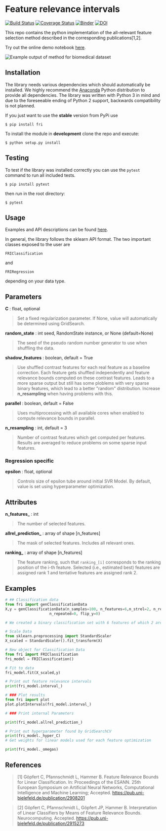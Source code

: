 # Feature relevance intervals

[![Build Status](https://travis-ci.org/lpfann/fri.svg?branch=master)](https://travis-ci.org/lpfann/fri)
[![Coverage Status](https://coveralls.io/repos/github/lpfann/fri/badge.svg)](https://coveralls.io/github/lpfann/fri)
[![Binder](https://mybinder.org/badge.svg)](https://mybinder.org/v2/gh/lpfann/fri/master?filepath=notebooks)
[![DOI](https://zenodo.org/badge/DOI/10.5281/zenodo.1188750.svg)](https://doi.org/10.5281/zenodo.1188750)

This repo contains the python implementation of the all-relevant feature selection method described in the corresponding publications[1,2].

Try out the online demo notebook [here](https://mybinder.org/v2/gh/lpfann/fri/master?filepath=notebooks).

![Example output of method for biomedical dataset](/examples/example_plot.png?raw=true)

## Installation
The library needs various dependencies which should automatically be installed.
We highly recommend the [Anaconda](https://www.anaconda.com/download) Python distribution to provide all dependencies.
The library was written with Python 3 in mind and due to the foreseeable ending of Python 2 support, backwards compatibility is not planned.

If you just want to use the __stable__ version from PyPi use
```shell
$ pip install fri
```

To install the module in __development__ clone the repo and execute:
```shell
$ python setup.py install
```

## Testing
To test if the library was installed correctly you can use the `pytest` command to run all included tests.

```shell
$ pip install pytest
```
then run in the root directory:
```shell
$ pytest
```

## Usage
Examples and API descriptions can be found [here](https://lpfann.github.io/fri/).

In general, the library follows the sklearn API format.
The two important classes exposed to the user are
``` 
FRIClassification
```
and
```
FRIRegression
```
depending on your data type.


## Parameters ##

__C__ : float, optional
   > Set a fixed regularization parameter.
   > If None, value will automatically be determined using GridSearch.

__random_state__ :  int seed, RandomState instance, or None (default=None)
   >The seed of the pseudo random number generator to use when shuffling the data.

__shadow_features__ : boolean, default = True
   > Use shuffled contrast features for each real feature as a baseline
   > correction. 
   > Each feature gets shuffled independently and 
   > feature relevance bounds computed on these contrast features.
   > Leads to a more sparse output but still has some 
   > ploblems with very sparse binary features, which lead to a better 
   > "random" distribution. 
   > Increase __n_resampling__ when having problems with this.

__parallel__ : boolean, default = False
   > Uses multiprocessing with all available cores when enabled
   > to compute relevance bounds in parallel.

__n_resampling__ : int, default = 3
  > Number of contrast features which get computed per features.
  > Results are averaged to reduce problems on some sparse input features.

### Regression specific

__epsilon__ : float, optional
   > Controls size of epsilon tube around initial SVR Model.
   > By default, value is set using hyperparameter optimization.
   > 


## Attributes ##

**n_features_** : int
   > The number of selected features.

**allrel_prediction_** : array of shape [n_features]
   > The mask of selected features. Includes all relevant ones.

**ranking_** : array of shape [n_features]
  >  The feature ranking, such that ``ranking_[i]`` corresponds to the
  >  ranking position of the i-th feature. Selected (i.e., estimated
  >  best) features are assigned rank 1 and tentative features are assigned
  >  rank 2.


## Examples ##

```python
# ## Classification data
from fri import genClassificationData
X,y = genClassificationData(n_samples=100, n_features=6,n_strel=2, n_redundant=2,
                    n_repeated=0, flip_y=0)

# We created a binary classification set with 6 features of which 2 are strongly relevant and 2 weakly relevant.

# Scale Data
from sklearn.preprocessing import StandardScaler
X_scaled = StandardScaler().fit_transform(X)

# New object for Classification Data
from fri import FRIClassification
fri_model = FRIClassification()

# Fit to data
fri_model.fit(X_scaled,y)

# Print out feature relevance intervals
print(fri_model.interval_)

# ### Plot results
from fri import plot
plot.plotIntervals(fri_model.interval_)

# ### Print internal Parameters

print(fri_model.allrel_prediction_)

# Print out hyperparameter found by GridSearchCV
print(fri_model._hyper_C)
# Get weights for linear models used for each feature optimization

print(fri_model._omegas)

```



## References  
>[1] Göpfert C, Pfannschmidt L, Hammer B. Feature Relevance Bounds for Linear Classification. In: Proceedings of the ESANN. 25th European Symposium on Artificial Neural Networks, Computational Intelligence and Machine Learning; Accepted.
https://pub.uni-bielefeld.de/publication/2908201

>[2] Göpfert C, Pfannschmidt L, Göpfert JP, Hammer B. Interpretation of Linear Classifiers by Means of Feature Relevance Bounds. Neurocomputing. Accepted.
https://pub.uni-bielefeld.de/publication/2915273
